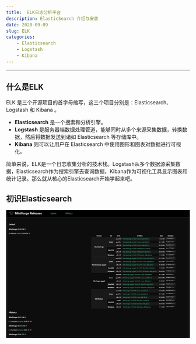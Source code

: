 ```yaml
---
title:  ELK日志分析平台
description: ElasticSearch 介绍与安装
date: 2020-09-09
slug: ELK
categories:
    - Elasticsearch
    - Logstash
    - Kibana
---
```

---

## 什么是ELK

ELK 是三个开源项目的首字母缩写，这三个项目分别是：Elasticsearch、Logstash 和 Kibana 。
* **Elasticsearch** 是一个搜索和分析引擎。
* **Logstash** 是服务器端数据处理管道，能够同时从多个来源采集数据，转换数据，然后将数据发送到诸如 Elasticsearch 等存储库中。
* **Kibana** 则可以让用户在 Elasticsearch 中使用图形和图表对数据进行可视化。

简单来说，ELK是一个日志收集分析的技术栈。Logstash从多个数据源采集数据，Elasticsearch作为搜索引擎去查询数据，Kibana作为可视化工具显示图表和统计记录。那么就从核心的Elasticsearch开始学起来吧。

## 初识Elasticsearch
![图片1](test.png)